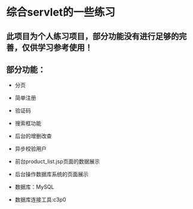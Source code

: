 # 综合servlet的一些练习
## 此项目为个人练习项目，部分功能没有进行足够的完善，仅供学习参考使用！
## 部分功能：
- 分页
- 简单注册
- 验证码
- 搜索框功能
- 后台的增删改查
- 异步校验用户

- 前台product_list.jsp页面的数据展示
- 后台操作数据库系统的页面展示

- 数据库：MySQL
- 数据库连接工具:c3p0
